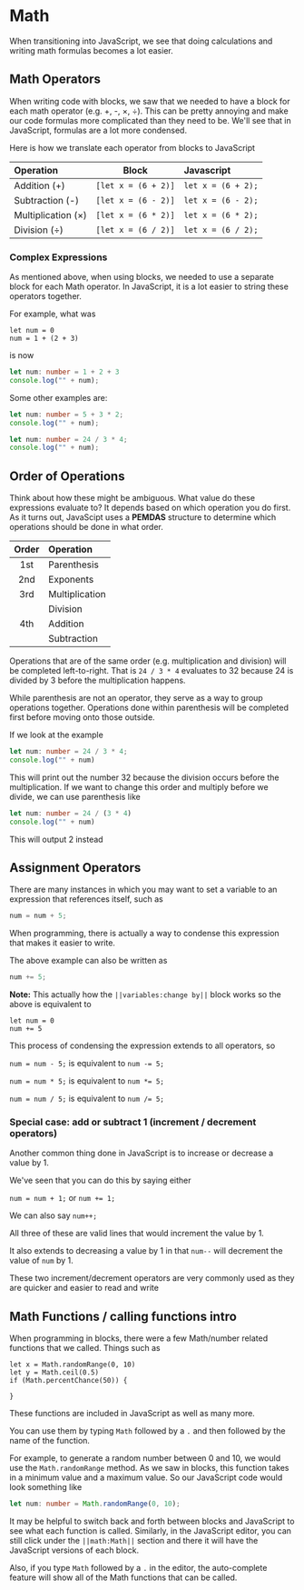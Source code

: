 # Math

When transitioning into JavaScript, we see that doing calculations and writing math formulas becomes a lot easier.

## Math Operators

When writing code with blocks, we saw that we needed to have a block for each math operator (e.g. +, -, &times;, &divide;). This can be pretty annoying and make our code formulas more complicated than they need to be. We'll see that in JavaScript, formulas are a lot more condensed.

Here is how we translate each operator from blocks to JavaScript

|Operation 					|Block					|Javascript			|
|:---						|:---:					|:---				|
|Addition (+)				|`[let x = (6 + 2)]`	|`let x = (6 + 2);`	|
|Subtraction (-)			|`[let x = (6 - 2)]`	|`let x = (6 - 2);`	|
|Multiplication (&times;)	|`[let x = (6 * 2)]`	|`let x = (6 * 2);`	|
|Division (&divide;)		|`[let x = (6 / 2)]`	|`let x = (6 / 2);`	|

### Complex Expressions

As mentioned above, when using blocks, we needed to use a separate block for each Math operator. In JavaScript, it is a lot easier to string these operators together.

For example, what was 

```blocks
let num = 0
num = 1 + (2 + 3)
```

is now

```typescript
let num: number = 1 + 2 + 3
console.log("" + num);
```

Some other examples are:

```typescript
let num: number = 5 + 3 * 2;
console.log("" + num);
```

```typescript
let num: number = 24 / 3 * 4;
console.log("" + num);
```

## Order of Operations

Think about how these might be ambiguous. What value do these expressions evaluate to? It depends based on which operation you do first. As it turns out, JavaScipt uses a **PEMDAS** structure to determine which operations should be done in what order.

|Order	|Operation 		|
|:---:	|:---			|
|1st	|Parenthesis	|
|2nd	|Exponents		|
|3rd	|Multiplication	|
|		|Division		|
|4th	|Addition	 	|
|		|Subtraction 	|

Operations that are of the same order (e.g. multiplication and division) will be completed left-to-right. That is ```24 / 3 * 4``` evaluates to 32 because 24 is divided by 3 before the multiplication happens.

While parenthesis are not an operator, they serve as a way to group operations together. Operations done within parenthesis will be completed first before moving onto those outside.

If we look at the example

```typescript
let num: number = 24 / 3 * 4;
console.log("" + num)
```

This will print out the number 32 because the division occurs before the multiplication. If we want to change this order and multiply before we divide, we can use parenthesis like

```typescript
let num: number = 24 / (3 * 4)
console.log("" + num)
```

This will output 2 instead

## Assignment Operators

There are many instances in which you may want to set a variable to an expression that references itself, such as

```typescript
num = num + 5;
```
When programming, there is actually a way to condense this expression that makes it easier to write.

The above example can also be written as

```typescript
num += 5;
```

**Note:** This actually how the ``||variables:change by||`` block works so the above is equivalent to 

```block
let num = 0
num += 5
```


This process of condensing the expression extends to all operators, so

`num = num - 5;` is equivalent to `num -= 5;`


`num = num * 5;` is equivalent to `num *= 5;`


`num = num / 5;` is equivalent to `num /= 5;`


### Special case: add or subtract 1 (increment / decrement operators)

Another common thing done in JavaScript is to increase or decrease a value by 1. 

We've seen that you can do this by saying either

`num = num + 1;` or `num += 1;`

We can also say `num++;`

All three of these are valid lines that would increment the value by 1.

It also extends to decreasing a value by 1 in that `num--` will decrement the value of `num` by 1.

These two increment/decrement operators are very commonly used as they are quicker and easier to read and write

## Math Functions / calling functions intro

When programming in blocks, there were a few Math/number related functions that we called. Things such as

```block
let x = Math.randomRange(0, 10)
let y = Math.ceil(0.5)
if (Math.percentChance(50)) {

}
```

These functions are included in JavaScript as well as many more.

You can use them by typing `Math` followed by a `.` and then followed by the name of the function.

For example, to generate a random number between 0 and 10, we would use the `Math.randomRange` method. As we saw in blocks, this function takes in a minimum value and a maximum value. So our JavaScript code would look something like

```typescript
let num: number = Math.randomRange(0, 10);
```

It may be helpful to switch back and forth between blocks and JavaScript to see what each function is called. Similarly, in the JavaScript editor, you can still click under the ``||math:Math||`` section and there it will have the JavaScript versions of each block.


Also, if you type `Math` followed by a `.` in the editor, the auto-complete feature will show all of the Math functions that can be called.